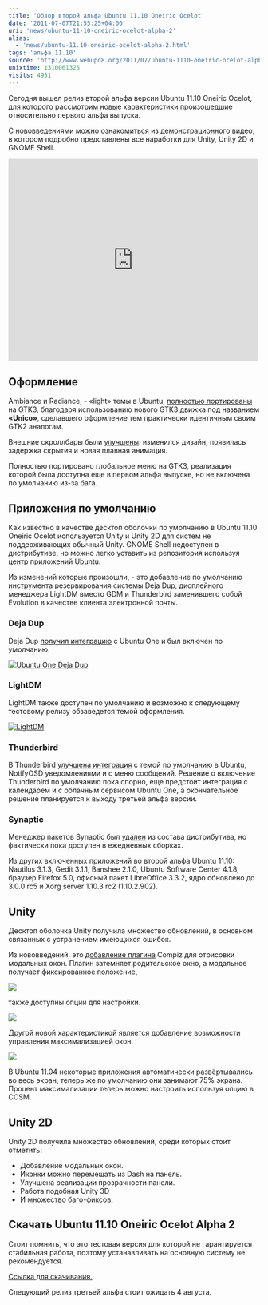 ```yaml
---
title: 'Обзор второй альфа Ubuntu 11.10 Oneiric Ocelot'
date: '2011-07-07T21:55:25+04:00'
uri: 'news/ubuntu-11-10-oneiric-ocelot-alpha-2'
alias: 
  - 'news/ubuntu-11.10-oneiric-ocelot-alpha-2.html'
tags: 'альфа,11.10'
source: 'http://www.webupd8.org/2011/07/ubuntu-1110-oneiric-ocelot-alpha-2-has.html'
unixtime: 1310061325
visits: 4951
---
```

Сегодня вышел релиз второй альфа версии Ubuntu 11.10 Oneiric Ocelot, для которого рассмотрим новые характеристики произошедшие относительно первого альфа выпуска.

С нововведениями можно ознакомиться из демонстрационного видео, в котором подробно представлены все наработки для Unity, Unity 2D и GNOME Shell.

<iframe width="500" height="405" src="http://www.youtube.com/embed/m5Hy6694rAk" frameborder="0" allowfullscreen=""></iframe>

## Оформление

Ambiance и Radiance, - «light» темы в Ubuntu, [полностью портированы](news/ambiance-finally-ported-to-gtk3-ubuntu-11-10) на GTK3, благодаря использованию нового GTK3 движка под названием **«Unico»**, сделавшего оформление тем практически идентичным своим GTK2 аналогам.

Внешние скроллбары были [улучшены](news/overlay-scrollbars-update): изменился дизайн, появилась задержка скрытия и новая плавная анимация.

Полностью портировано глобальное меню на GTK3, реализация которой была доступна еще в первом альфа выпуске, но не включена по умолчанию из-за бага.

## Приложения по умолчанию

Как известно в качестве десктоп оболочки по умолчанию в Ubuntu 11.10 Oneiric Ocelot используется Unity и Unity 2D для систем не поддерживающих обычный Unity. GNOME Shell недоступен в дистрибутиве, но можно легко уставить из репозитория используя центр приложений Ubuntu.

Из изменений которые произошли, - это добавление по умолчанию инструмента резервирования системы Deja Dup, дисплейного менеджера LightDM вместо GDM и Thunderbird заменившего собой Evolution в качестве клиента электронной почты.

### Deja Dup

Deja Dup [получил интеграцию](news/deja-dup-gets-ubuntuone-support) с Ubuntu One и был включен по умолчанию.

[![Ubuntu One Deja Dup](img/2011/07/07/21-00/dejadup-ubuntuone-5832209065-o.jpg)](img/2011/07/07/21-00/dejadup-ubuntuone-5832209065-o.jpg)

### LightDM

LightDM также доступен по умолчанию и возможно к следующему тестовому релизу обзаведется темой оформления.

[![LightDM](img/2011/07/07/21-00/ubuntu1110-alpha2-lightdm-5913050408-o.jpg)](img/2011/07/07/21-00/ubuntu1110-alpha2-lightdm-5913050408-o.jpg)

### Thunderbird

В Thunderbird [улучшена интеграция](news/thunderbird-made-default-in-ubuntu-11-10) с темой по умолчанию в Ubuntu, NotifyOSD уведомлениями и с меню сообщений. Решение о включение Thunderbird по умолчанию пока спорно, еще предстоит интеграция с календарем и с облачным сервисом Ubuntu One, а окончательное решение планируется к выходу третьей альфа версии.

### Synaptic

Менеджер пакетов Synaptic был [удален](news/synaptic-removed-from-ubuntu-1110-deja) из состава дистрибутива, но фактически пока доступен в ежедневных сборках.

Из других включенных приложений во второй альфа Ubuntu 11.10: Nautilus 3.1.3, Gedit 3.1.1, Banshee 2.1.0, Ubuntu Software Center 4.1.8, браузер Firefox 5.0, офисный пакет LibreOffice 3.3.2, ядро обновлено до 3.0.0 rc5 и Xorg server 1.10.3 rc2 (1.10.2.902).

## Unity

Десктоп оболочка Unity получила множество обновлений, в основном связанных с устранением имеющихся ошибок.

Из нововведений, это [добавление плагина](news/modal-dialogs-land-in-ubuntu-11-10) Compiz для отрисовки модальных окон. Плагин затемняет родительское окно, а модальное получает фиксированное положение,

[![](img/2011/07/07/21-00/modal-dialogs-unity3d-5913049628-o.jpg)](img/2011/07/07/21-00/modal-dialogs-unity3d-5913049628-o.jpg)

также доступны опции для настройки.

[![](img/2011/07/07/21-00/ccsm-modal-dialogs-5913049740-o.jpg)](img/2011/07/07/21-00/ccsm-modal-dialogs-5913049740-o.jpg)

Другой новой характеристикой является добавление возможности управления максимализацией окон.

[![](img/2011/07/07/21-00/ccsm-automaximize-windows-5912489287-o.jpg)](img/2011/07/07/21-00/ccsm-automaximize-windows-5912489287-o.jpg)

В Ubuntu 11.04 некоторые приложения автоматически развёртывались во весь экран, теперь же по умолчанию они занимают 75% экрана. Процент максимализации теперь можно настроить используя опцию в CCSM.

## Unity 2D

Unity 2D получила множество обновлений, среди которых стоит отметить:

*   Добавление модальных окон.
*   Иконки можно перемещать из Dash на панель.
*   Улучшена реализации прозрачности панели.
*   Работа подобная Unity 3D
*   И множество баго-фиксов.

## Скачать Ubuntu 11.10 Oneiric Ocelot Alpha 2

Стоит помнить, что это тестовая версия для которой не гарантируется стабильная работа, поэтому устанавливать на основную систему не рекомендуется.

[Ссылка для скачивания.](https://wiki.ubuntu.com/OneiricOcelot/TechnicalOverview/Alpha2)

Следующий релиз третьей альфа стоит ожидать 4 августа.
